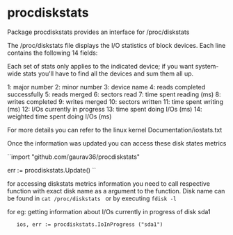 # procdiskstats
Package procdiskstats provides an interface for /proc/diskstats


  
The /proc/diskstats file displays the I/O statistics of block devices.
Each line contains the following 14 fields:
  
Each set of stats only applies to the indicated device; if you want
system-wide stats you'll have to find all the devices and sum them all up.
  
   1:   major number
   2:   minor number
   3:   device name
   4:   reads completed successfully
   5:   reads merged
   6:   sectors read
   7:   time spent reading (ms)
   8:   writes completed
   9:   writes merged
   10:  sectors written
   11:  time spent writing (ms)
   12:  I/Os currently in progress
   13:  time spent doing I/Os (ms)
   14:  weighted time spent doing I/Os (ms)
   
For more details you can refer to the linux kernel Documentation/iostats.txt
   
Once the information was updated you can access these disk states metrics
   
``import "github.com/gaurav36/procdiskstats"
   
   err := procdiskstats.Update()
``
 
for accessing diskstats metrics information you need to call respective function
with exact disk name as a argument to the function. Disk name can be found in
   ``cat /proc/diskstats
   ``
or by executing
   `` fdisk -l
   ``
  
for eg: getting information about I/Os currently in progress of disk sda1
   
``   
 ios, err := procdiskstats.IoInProgress ("sda1")
``
  
 
